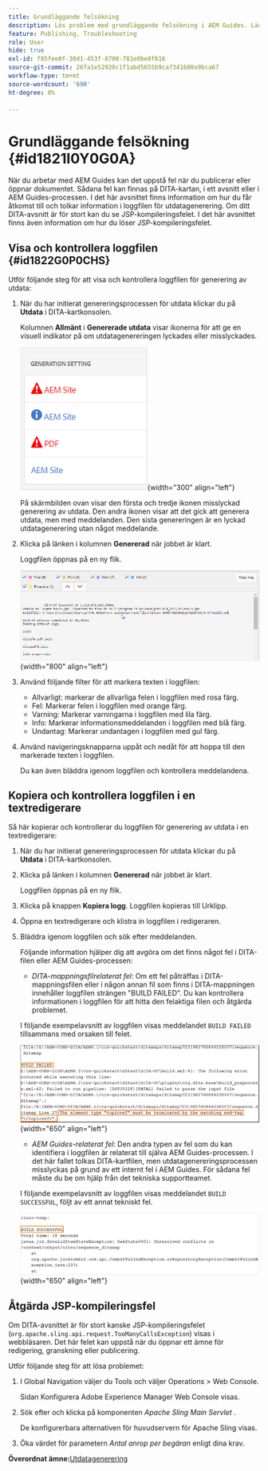 ```yaml
---
title: Grundläggande felsökning
description: Lös problem med grundläggande felsökning i AEM Guides. Lär dig att visa, kopiera och kontrollera loggfilen i en textredigerare och åtgärda JSP-kompileringsfel.
feature: Publishing, Troubleshooting
role: User
hide: true
exl-id: f85fee0f-30d1-453f-8700-781e0be8f616
source-git-commit: 26fa1e52920c1f1abd5655b9ca7341600a9bca67
workflow-type: tm+mt
source-wordcount: '690'
ht-degree: 0%

---
```


# Grundläggande felsökning {#id1821I0Y0G0A}

När du arbetar med AEM Guides kan det uppstå fel när du publicerar eller öppnar dokumentet. Sådana fel kan finnas på DITA-kartan, i ett avsnitt eller i AEM Guides-processen. I det här avsnittet finns information om hur du får åtkomst till och tolkar information i loggfilen för utdatagenerering. Om ditt DITA-avsnitt är för stort kan du se JSP-kompileringsfelet. I det här avsnittet finns även information om hur du löser JSP-kompileringsfelet.

## Visa och kontrollera loggfilen {#id1822G0P0CHS}

Utför följande steg för att visa och kontrollera loggfilen för generering av utdata:

1. När du har initierat genereringsprocessen för utdata klickar du på **Utdata** i DITA-kartkonsolen.

   Kolumnen **Allmänt** i **Genererade utdata** visar ikonerna för att ge en visuell indikator på om utdatagenereringen lyckades eller misslyckades.

   ![](images/output-general-settings.png){width="300" align="left"}

   På skärmbilden ovan visar den första och tredje ikonen misslyckad generering av utdata. Den andra ikonen visar att det gick att generera utdata, men med meddelanden. Den sista genereringen är en lyckad utdatagenerering utan något meddelande.

1. Klicka på länken i kolumnen **Genererad** när jobbet är klart.

   Loggfilen öppnas på en ny flik.

   ![](images/log-file.png){width="800" align="left"}

1. Använd följande filter för att markera texten i loggfilen:
   - Allvarligt: markerar de allvarliga felen i loggfilen med rosa färg.
   - Fel: Markerar felen i loggfilen med orange färg.
   - Varning: Markerar varningarna i loggfilen med lila färg.
   - Info: Markerar informationsmeddelanden i loggfilen med blå färg.
   - Undantag: Markerar undantagen i loggfilen med gul färg.
1. Använd navigeringsknapparna uppåt och nedåt för att hoppa till den markerade texten i loggfilen.

   Du kan även bläddra igenom loggfilen och kontrollera meddelandena.


## Kopiera och kontrollera loggfilen i en textredigerare

Så här kopierar och kontrollerar du loggfilen för generering av utdata i en textredigerare:

1. När du har initierat genereringsprocessen för utdata klickar du på **Utdata** i DITA-kartkonsolen.

1. Klicka på länken i kolumnen **Genererad** när jobbet är klart.

   Loggfilen öppnas på en ny flik.

1. Klicka på knappen **Kopiera logg**. Loggfilen kopieras till Urklipp.
1. Öppna en textredigerare och klistra in loggfilen i redigeraren.

1. Bläddra igenom loggfilen och sök efter meddelanden.

   Följande information hjälper dig att avgöra om det finns något fel i DITA-filen eller AEM Guides-processen:

   - *DITA-mappningsfilrelaterat fel*: Om ett fel påträffas i DITA-mappningsfilen eller i någon annan fil som finns i DITA-mappningen innehåller loggfilen strängen &quot;BUILD FAILED&quot;. Du kan kontrollera informationen i loggfilen för att hitta den felaktiga filen och åtgärda problemet.

   I följande exempelavsnitt av loggfilen visas meddelandet `BUILD FAILED` tillsammans med orsaken till felet.

   ![](images/dita-error-in-log-file.png){width="650" align="left"}

   - *AEM Guides-relaterat fel*: Den andra typen av fel som du kan identifiera i loggfilen är relaterat till själva AEM Guides-processen. I det här fallet tolkas DITA-kartfilen, men utdatagenereringsprocessen misslyckas på grund av ett internt fel i AEM Guides. För sådana fel måste du be om hjälp från det tekniska supportteamet.

   I följande exempelavsnitt av loggfilen visas meddelandet `BUILD SUCCESSFUL`, följt av ett annat tekniskt fel.

   ![](images/process-error-in-log-file.png){width="650" align="left"}


## Åtgärda JSP-kompileringsfel

Om DITA-avsnittet är för stort kanske JSP-kompileringsfelet \(`org.apache.sling.api.request.TooManyCallsException`\) visas i webbläsaren. Det här felet kan uppstå när du öppnar ett ämne för redigering, granskning eller publicering.

Utför följande steg för att lösa problemet:

1. I Global Navigation väljer du Tools och väljer Operations \> Web Console.

   Sidan Konfigurera Adobe Experience Manager Web Console visas.

1. Sök efter och klicka på komponenten *Apache Sling Main Servlet* .

   De konfigurerbara alternativen för huvudservern för Apache Sling visas.

1. Öka värdet för parametern *Antal anrop per begäran* enligt dina krav.


**Överordnat ämne:**&#x200B;[ Utdatagenerering](generate-output.md)
